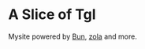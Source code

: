 # A Slice of Tgl

Mysite powered by [Bun](https://bun.sh), [zola](https://www.getzola.org) and more.
